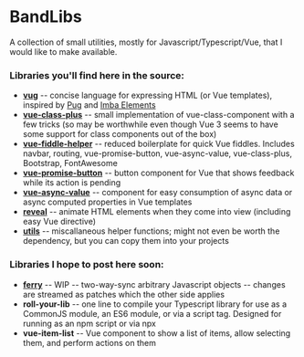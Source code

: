 # BandLibs

A collection of small utilities, mostly for Javascript/Typescript/Vue, that I would like to make available.

### Libraries you'll find here in the source:
- **[vug](vug/)** -- concise language for expressing HTML (or Vue templates), inspired by [Pug](https://pugjs.org/) and [Imba Elements](https://imba.io/docs/tags)
- **[vue-class-plus](vue-class-plus/)** -- small implementation of vue-class-component with a few tricks (so may be worthwhile even though Vue 3 seems to have some support for class components out of the box)
- **[vue-fiddle-helper](vue-fiddle-helper/)** -- reduced boilerplate for quick Vue fiddles. Includes navbar, routing, vue-promise-button, vue-async-value, vue-class-plus, Bootstrap, FontAwesome
- **[vue-promise-button](vue-promise-button/)** -- button component for Vue that shows feedback while its action is pending
- **[vue-async-value](vue-async-value/)** -- component for easy consumption of async data or async computed properties in Vue templates
- **[reveal](reveal/)** -- animate HTML elements when they come into view (including easy Vue directive)
- **[utils](utils/)** -- miscallaneous helper functions; might not even be worth the dependency, but you can copy them into your projects

### Libraries I hope to post here soon:
- **[ferry](ferry/)** -- WIP -- two-way-sync arbitrary Javascript objects -- changes are streamed as patches which the other side applies
- **roll-your-lib** -- one line to compile your Typescript library for use as a CommonJS module, an ES6 module, or via a script tag. Designed for running as an npm script or via npx
- **vue-item-list** -- Vue component to show a list of items, allow selecting them, and perform actions on them


